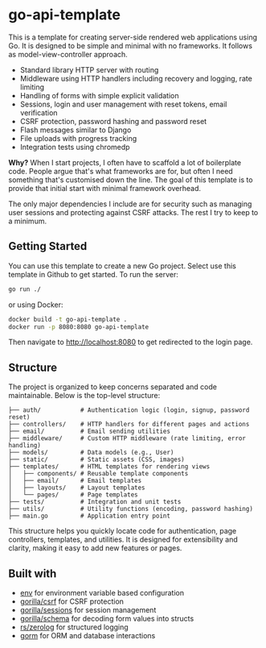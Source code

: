 # go-api-template

This is a template for creating server-side rendered web applications using Go. It is designed to be simple and minimal with no frameworks. It follows as model-view-controller approach.

- Standard library HTTP server with routing
- Middleware using HTTP handlers including recovery and logging, rate limiting
- Handling of forms with simple explicit validation
- Sessions, login and user management with reset tokens, email verification
- CSRF protection, password hashing and password reset
- Flash messages similar to Django
- File uploads with progress tracking
- Integration tests using chromedp

**Why?** When I start projects, I often have to scaffold a lot of boilerplate code. People argue that's what frameworks are for, but often I need something that's customised down the line. The goal of this template is to provide that initial start with minimal framework overhead.

The only major dependencies I include are for security such as managing user sessions and protecting against CSRF attacks. The rest I try to keep to a minimum.

## Getting Started

You can use this template to create a new Go project. Select use this template in Github to get started. To run the server:

```bash
go run ./
```

or using Docker:

```bash
docker build -t go-api-template .
docker run -p 8080:8080 go-api-template
```

Then navigate to [http://localhost:8080](http://localhost:8080) to get redirected to the login page.

## Structure

The project is organized to keep concerns separated and code maintainable. Below is the top-level structure:

```text
├── auth/           # Authentication logic (login, signup, password reset)
├── controllers/    # HTTP handlers for different pages and actions
├── email/          # Email sending utilities
├── middleware/     # Custom HTTP middleware (rate limiting, error handling)
├── models/         # Data models (e.g., User)
├── static/         # Static assets (CSS, images)
├── templates/      # HTML templates for rendering views
│   ├── components/ # Reusable template components
│   ├── email/      # Email templates
│   ├── layouts/    # Layout templates
│   └── pages/      # Page templates
├── tests/          # Integration and unit tests
├── utils/          # Utility functions (encoding, password hashing)
├── main.go         # Application entry point
```

This structure helps you quickly locate code for authentication, page controllers, templates, and utilities. It is designed for extensibility and clarity, making it easy to add new features or pages.

## Built with

- [env](https://github.com/caarlos0/env) for environment variable based configuration
- [gorilla/csrf](https://github.com/gorilla/csrf) for CSRF protection
- [gorilla/sessions](https://github.com/gorilla/sessions) for session management
- [gorilla/schema](https://github.com/gorilla/schema) for decoding form values into structs
- [rs/zerolog](https://github.com/rs/zerolog) for structured logging
- [gorm](https://github.com/go-gorm/gorm) for ORM and database interactions
